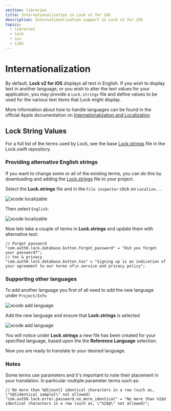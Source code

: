 ```yaml
---
section: libraries
title: Internationalization in Lock v2 for iOS
description: Internationalization support in Lock v2 for iOS
topics:
  - libraries
  - lock
  - ios
  - i18n
---
```


# Internationalization

By default, **Lock v2 for iOS** displays all text in English. If you wish to display text in another language, or you wish to alter the text values for your application, you may provide a `Lock.strings` file and define values to be used for the various text items that Lock might display.

More information about how to handle languages can be found in the official Apple documentation on [Internationalization and Localization](https://developer.apple.com/library/content/documentation/MacOSX/Conceptual/BPInternational/Introduction/Introduction.html#//apple_ref/doc/uid/10000171i-CH1-SW1)

## Lock String Values

For a full list of the terms used by Lock, see the base [Lock.strings](https://raw.githubusercontent.com/auth0/Lock.swift/master/Lock/Base.lproj/Lock.strings) file in the Lock.swift repository.

### Providing alternative English strings

If you want to change some or all of the existing terms, you can do this by downloading and adding the [Lock.strings](https://raw.githubusercontent.com/auth0/Lock.swift/master/Lock/Base.lproj/Lock.strings) file to your project.

Select the **Lock.strings** file and in the `File inspector` click on `Localize...`

![xcode localizable](/media/articles/libraries/lock-ios/xcode_localize.png)

Then select `English`:

![xcode localizable](/media/articles/libraries/lock-ios/xcode_localize_english.png)

Now lets take a couple of terms in **Lock.strings** and update them with alternative text:

```text
// Forgot password
"com.auth0.lock.database.button.forgot_password" = "Did you forget your password?";
// tos & privacy
"com.auth0.lock.database.button.tos" = "Signing up is an indication of your agreement to our terms of\n service and privacy policy";
```

### Supporting other languages

To add another language you first of all need to add the new language under `Project/Info`

![xcode add language](/media/articles/libraries/lock-ios/xcode_add_language.png)

Add the new language and ensure that **Lock.strings** is selected

![xcode add language](/media/articles/libraries/lock-ios/xcode_add_language_step_2.png)

You will notice under **Lock.strings** a new file has been created for your specified language, based upon the the **Reference Language** selection.

Now you are ready to translate to your desired language.

### Notes

Some terms use parameters and it's important to note their placement in your translation.  In particular multiple parameter terms such as:

```text
// No more than %@{count} identical characters in a row (such as, \"%@{identical sample}\" not allowed)
"com.auth0.lock.error.password.no_more_identical" = "No more than %1$d identical characters in a row (such as, \"%2$@\" not allowed)";
```

